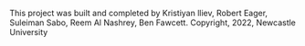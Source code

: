 This project was built and completed by Kristiyan lliev, Robert Eager, Suleiman Sabo, 
Reem Al Nashrey, Ben Fawcett. Copyright, 2022, Newcastle University